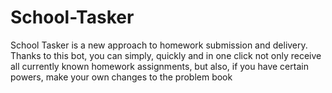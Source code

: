 # School-Tasker
School Tasker is a new approach to homework submission and delivery. Thanks to this bot, you can simply, quickly and in one click not only receive all currently known homework assignments, but also, if you have certain powers, make your own changes to the problem book

